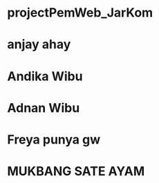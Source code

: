 # projectPemWeb_JarKom
# anjay ahay
# Andika Wibu
# Adnan Wibu
# Freya punya gw
# MUKBANG SATE AYAM
